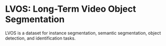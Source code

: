 # LVOS: Long-Term Video Object Segmentation

LVOS is a dataset for instance segmentation, semantic segmentation, object detection, and identification tasks.